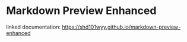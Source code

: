 
# Markdown Preview Enhanced


linked documentation: 
https://shd101wyy.github.io/markdown-preview-enhanced